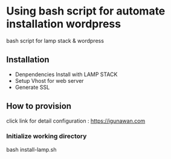 # Using bash script for automate installation wordpress

bash script for lamp stack & wordpress

## Installation

- Denpendencies Install with LAMP STACK
- Setup Vhost for web server
- Generate SSL

## How to provision
click link for detail configuration : https://igunawan.com


### Initialize working directory
bash install-lamp.sh